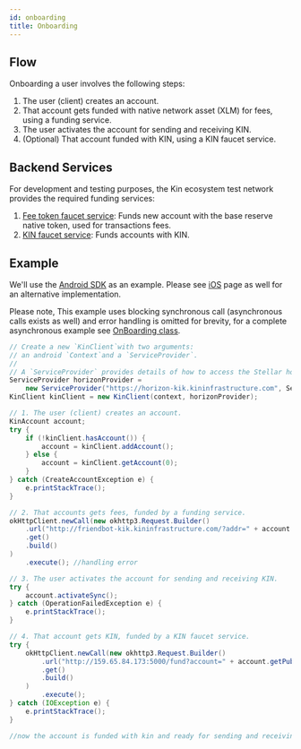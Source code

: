 ```yaml
---
id: onboarding
title: Onboarding
---
```


## Flow

Onboarding a user involves the following steps:

1. The user (client) creates an account.
2. That account gets funded with native network asset (XLM) for fees, using a funding service.
3. The user activates the account for sending and receiving KIN.
4. (Optional) That account funded with KIN, using a KIN faucet service.

## Backend Services

For development and testing purposes, the Kin ecosystem test network provides the required funding services:

1. [Fee token faucet service](fee-faucet.md): Funds new account with the base reserve native token, used for transactions fees.
1. [KIN faucet service](kin-faucet.md): Funds accounts with KIN.

## Example

We'll use the [Android SDK](android.md) as an example.
Please see [iOS](ios.md) page as well for an alternative implementation.  

Please note, This example uses blocking synchronous call (asynchronous calls exists as well) and error handling is omitted for brevity, for a complete asynchronous example see [OnBoarding class](https://github.com/kinecosystem/kin-core-android/blob/dev/sample/src/main/java/kin/core/sample/OnBoarding.java).

```java
// Create a new `KinClient`with two arguments:
// an android `Context`and a `ServiceProvider`.
//
// A `ServiceProvider` provides details of how to access the Stellar horizon end point. The example below creates a `ServiceProvider` for connecting to the kin testnet network.
ServiceProvider horizonProvider =
    new ServiceProvider("https://horizon-kik.kininfrastructure.com", ServiceProvider.NETWORK_ID_TEST);
KinClient kinClient = new KinClient(context, horizonProvider);

// 1. The user (client) creates an account.
KinAccount account;
try {
    if (!kinClient.hasAccount()) {
        account = kinClient.addAccount();
    } else {
        account = kinClient.getAccount(0);
    }
} catch (CreateAccountException e) {
    e.printStackTrace();
}

// 2. That accounts gets fees, funded by a funding service.
okHttpClient.newCall(new okhttp3.Request.Builder()
    .url("http://friendbot-kik.kininfrastructure.com/?addr=" + account.getPublicAddress())
    .get()
    .build()
)
    .execute(); //handling error

// 3. The user activates the account for sending and receiving KIN.
try {
    account.activateSync();
} catch (OperationFailedException e) {
    e.printStackTrace();
}

// 4. That account gets KIN, funded by a KIN faucet service.
try {
    okHttpClient.newCall(new okhttp3.Request.Builder()
        .url("http://159.65.84.173:5000/fund?account=" + account.getPublicAddress() + "&amount=1000")
        .get()
        .build()
    )
        .execute();
} catch (IOException e) {
    e.printStackTrace();
}

//now the account is funded with kin and ready for sending and receiving kin
```
